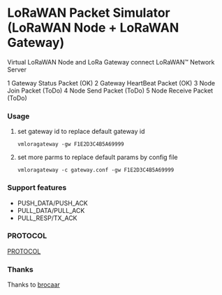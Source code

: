 # LoRaWAN Packet Simulator (LoRaWAN Node + LoRaWAN Gateway)
 Virtual LoRaWAN Node and LoRa Gateway connect LoRaWAN™ Network Server 
 
1 Gateway Status Packet (OK)
2 Gateway HeartBeat Packet (OK)
3 Node Join Packet (ToDo)
4 Node Send Packet (ToDo)
5 Node Receive Packet (ToDo)


### Usage

1. set gateway id to replace default gateway id

	```shell
	vmloragateway -gw F1E2D3C4B5A69999
	```

2. set more parms to replace default params by config file

	```shell
	vmloragateway -c gateway.conf -gw F1E2D3C4B5A69999
	```
	
### Support features 

* PUSH_DATA/PUSH_ACK 
* PULL_DATA/PULL_ACK
* PULL_RESP/TX_ACK

### PROTOCOL
[PROTOCOL](https://github.com/Lora-net/packet_forwarder/blob/master/PROTOCOL.TXT)

### Thanks
Thanks to [brocaar](https://github.com/brocaar/lora-gateway-bridge)
	
